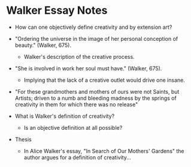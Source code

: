 # Walker Essay Notes

- How can one objectively define creativity and by extension art?

- "Ordering the universe in the image of her personal conception of beauty." (Walker, 675).
    - Walker's description of the creative process.

- "She is involved in work her soul must have." (Walker, 675).
    - Implying that the lack of a creative outlet would drive one insane.

- "For these grandmothers and mothers of ours were not Saints, but Artists; driven to a numb and
bleeding madness by the springs of creativity in them for which there was no release"

- What is Walker's definition of creativity?
    - Is an objective definition at all possible?

- Thesis
    - In Alice Walker's essay, "In Search of Our Mothers' Gardens" the author argues for a
    definition of creativity...
